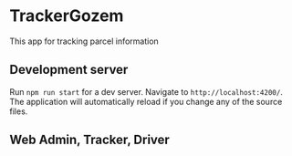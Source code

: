# TrackerGozem
This app for tracking parcel information

## Development server

Run `npm run start` for a dev server. Navigate to `http://localhost:4200/`. The application will automatically reload if you change any of the source files.

## Web Admin, Tracker, Driver

